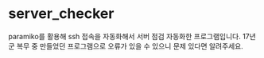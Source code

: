 # server_checker
paramiko를 활용해 ssh 접속을 자동화해서 서버 점검 자동화한 프로그램입니다.
17년 군 복무 중 만들었던 프로그램으로 오류가 있을 수 있으니 문제 있다면 알려주세요.
